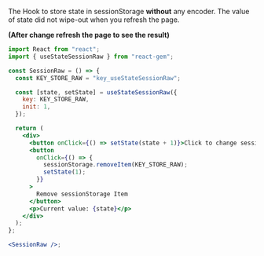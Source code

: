 The Hook to store state in sessionStorage **without** any encoder. The value of state did not wipe-out when you refresh the page.

**(After change refresh the page to see the result)**

```jsx
import React from "react";
import { useStateSessionRaw } from "react-gem";

const SessionRaw = () => {
  const KEY_STORE_RAW = "key_useStateSessionRaw";

  const [state, setState] = useStateSessionRaw({
    key: KEY_STORE_RAW,
    init: 1,
  });

  return (
    <div>
      <button onClick={() => setState(state + 1)}>Click to change sessionStorage state</button>
      <button
        onClick={() => {
          sessionStorage.removeItem(KEY_STORE_RAW);
          setState(1);
        }}
      >
        Remove sessionStorage Item
      </button>
      <p>Current value: {state}</p>
    </div>
  );
};

<SessionRaw />;
```
